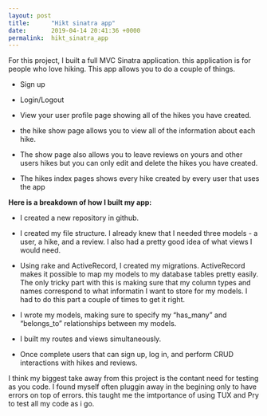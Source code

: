 ```yaml
---
layout: post
title:      "Hikt sinatra app"
date:       2019-04-14 20:41:36 +0000
permalink:  hikt_sinatra_app
---
```



For this project, I built a full MVC Sinatra application. this application is for people who love hiking. This app allows  you to do a couple of things.

* Sign up 

* Login/Logout

* View your user profile page showing all of the hikes you have created.

* the hike show page allows you to view all of the information about each hike.

* The show page also allows you to leave reviews on yours and other users hikes but you can only edit and delete the  hikes  you have created.

* The hikes index pages shows every hike created by every user that uses the app 

**Here is a breakdown of how I built my app:**

* I created a new repository in github.

* I created my file structure. I already knew that I needed three models - a user, a hike,  and a review. I also had a pretty good idea of what views I would need.

* Using rake and ActiveRecord, I created my migrations. ActiveRecord makes it possible to map my models to my database tables pretty easily. The only tricky part with this is making sure that my column types and names correspond to what informatin I want to store for my models. I had to do this part a couple of times to get it right.

* I wrote my models, making sure to specify my “has_many” and “belongs_to” relationships between my models.

* I built my routes and views simultaneously. 

* Once complete users that can sign up, log in, and perform CRUD interactions with hikes and  reviews.


I think my biggest take away from this project is the contant need for testing as you code. I found myself often pluggin away in the begining only to have errors on top of errors. this taught me the imtportance of using TUX and Pry to test all my code as i go.
